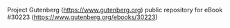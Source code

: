 Project Gutenberg (https://www.gutenberg.org) public repository for eBook #30223 (https://www.gutenberg.org/ebooks/30223)

